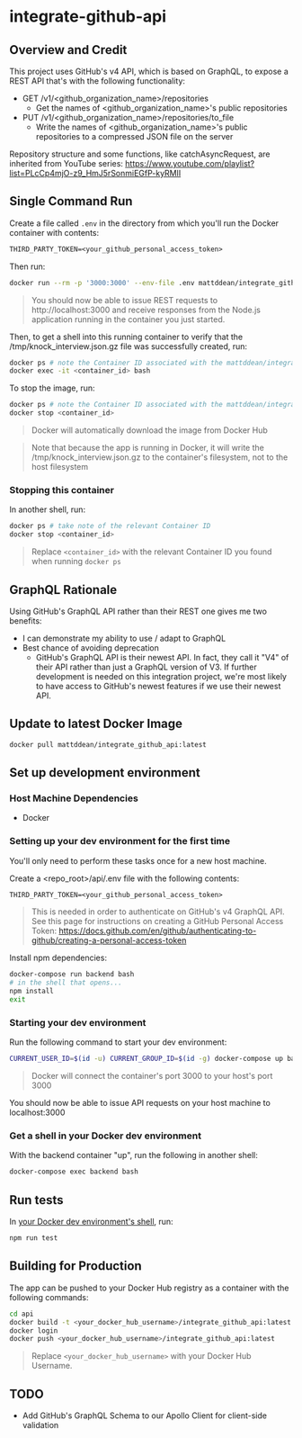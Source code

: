 # integrate-github-api

## Overview and Credit

This project uses GitHub's v4 API, which is based on GraphQL, to expose a REST API that's with the following functionality:

- GET /v1/<github_organization_name>/repositories
  - Get the names of <github_organization_name>'s public repositories
- PUT /v1/<github_organization_name>/repositories/to_file
  - Write the names of <github_organization_name>'s public repositories to a compressed JSON file on the server

Repository structure and some functions, like catchAsyncRequest, are inherited from YouTube series: https://www.youtube.com/playlist?list=PLcCp4mjO-z9_HmJ5rSonmiEGfP-kyRMlI

## Single Command Run

Create a file called `.env` in the directory from which you'll run the Docker container with contents:

```txt
THIRD_PARTY_TOKEN=<your_github_personal_access_token>
```

Then run:

```bash
docker run --rm -p '3000:3000' --env-file .env mattddean/integrate_github_api:latest
```

> You should now be able to issue REST requests to http://localhost:3000 and receive responses from the Node.js application running in the container you just started.

Then, to get a shell into this running container to verify that the /tmp/knock_interview.json.gz file was successfully created, run:

```bash
docker ps # note the Container ID associated with the mattddean/integrate_github_api:latest image
docker exec -it <container_id> bash
```

To stop the image, run:

```bash
docker ps # note the Container ID associated with the mattddean/integrate_github_api:latest image
docker stop <container_id>
```

> Docker will automatically download the image from Docker Hub

> Note that because the app is running in Docker, it will write the /tmp/knock_interview.json.gz to the container's filesystem, not to the host filesystem

### Stopping this container

In another shell, run:

```bash
docker ps # take note of the relevant Container ID
docker stop <container_id>
```

> Replace `<container_id>` with the relevant Container ID you found when running `docker ps`

## GraphQL Rationale

Using GitHub's GraphQL API rather than their REST one gives me two benefits:

- I can demonstrate my ability to use / adapt to GraphQL
- Best chance of avoiding deprecation
  - GitHub's GraphQL API is their newest API. In fact, they call it "V4" of their API rather than just a GraphQL version of V3. If further development is needed on this integration project, we're most likely to have access to GitHub's newest features if we use their newest API.

## Update to latest Docker Image

```bash
docker pull mattddean/integrate_github_api:latest
```

## Set up development environment

### Host Machine Dependencies

- Docker

### Setting up your dev environment for the first time

You'll only need to perform these tasks once for a new host machine.

Create a <repo_root>/api/.env file with the following contents:

```txt
THIRD_PARTY_TOKEN=<your_github_personal_access_token>
```

> This is needed in order to authenticate on GitHub's v4 GraphQL API. See this page for instructions on creating a GitHub Personal Access Token: https://docs.github.com/en/github/authenticating-to-github/creating-a-personal-access-token

Install npm dependencies:

```bash
docker-compose run backend bash
# in the shell that opens...
npm install
exit
```

### Starting your dev environment

Run the following command to start your dev environment:

```bash
CURRENT_USER_ID=$(id -u) CURRENT_GROUP_ID=$(id -g) docker-compose up backend
```

> Docker will connect the container's port 3000 to your host's port 3000

You should now be able to issue API requests on your host machine to localhost:3000

### Get a shell in your Docker dev environment

With the backend container "up", run the following in another shell:

```bash
docker-compose exec backend bash
```

## Run tests

In [your Docker dev environment's shell](#Get-a-shell-in-your-Docker-dev-environment), run:

```bash
npm run test
```

## Building for Production

The app can be pushed to your Docker Hub registry as a container with the following commands:

```bash
cd api
docker build -t <your_docker_hub_username>/integrate_github_api:latest .
docker login
docker push <your_docker_hub_username>/integrate_github_api:latest
```

> Replace `<your_docker_hub_username>` with your Docker Hub Username.

## TODO

- Add GitHub's GraphQL Schema to our Apollo Client for client-side validation
